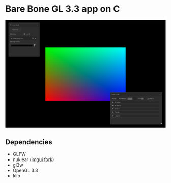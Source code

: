 Bare Bone GL 3.3 app on C
=========================

![](screen.png)

Dependencies
------------

 * GLFW
 * nuklear ([imgui fork](/tree/cimgui))
 * gl3w
 * OpenGL 3.3
 * klib


